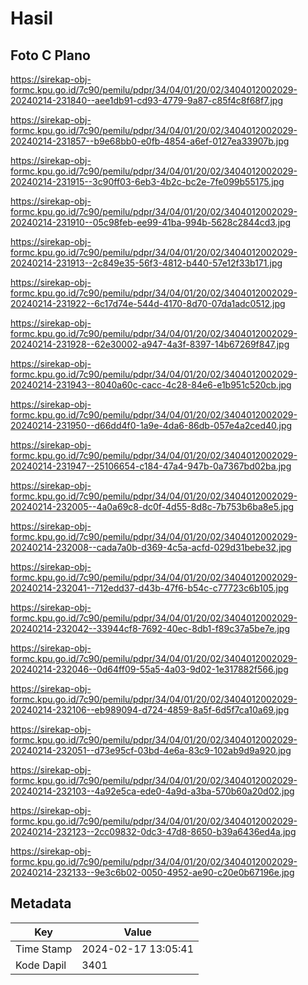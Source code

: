 # Hasil

## Foto C Plano

https://sirekap-obj-formc.kpu.go.id/7c90/pemilu/pdpr/34/04/01/20/02/3404012002029-20240214-231840--aee1db91-cd93-4779-9a87-c85f4c8f68f7.jpg

https://sirekap-obj-formc.kpu.go.id/7c90/pemilu/pdpr/34/04/01/20/02/3404012002029-20240214-231857--b9e68bb0-e0fb-4854-a6ef-0127ea33907b.jpg

https://sirekap-obj-formc.kpu.go.id/7c90/pemilu/pdpr/34/04/01/20/02/3404012002029-20240214-231915--3c90ff03-6eb3-4b2c-bc2e-7fe099b55175.jpg

https://sirekap-obj-formc.kpu.go.id/7c90/pemilu/pdpr/34/04/01/20/02/3404012002029-20240214-231910--05c98feb-ee99-41ba-994b-5628c2844cd3.jpg

https://sirekap-obj-formc.kpu.go.id/7c90/pemilu/pdpr/34/04/01/20/02/3404012002029-20240214-231913--2c849e35-56f3-4812-b440-57e12f33b171.jpg

https://sirekap-obj-formc.kpu.go.id/7c90/pemilu/pdpr/34/04/01/20/02/3404012002029-20240214-231922--6c17d74e-544d-4170-8d70-07da1adc0512.jpg

https://sirekap-obj-formc.kpu.go.id/7c90/pemilu/pdpr/34/04/01/20/02/3404012002029-20240214-231928--62e30002-a947-4a3f-8397-14b67269f847.jpg

https://sirekap-obj-formc.kpu.go.id/7c90/pemilu/pdpr/34/04/01/20/02/3404012002029-20240214-231943--8040a60c-cacc-4c28-84e6-e1b951c520cb.jpg

https://sirekap-obj-formc.kpu.go.id/7c90/pemilu/pdpr/34/04/01/20/02/3404012002029-20240214-231950--d66dd4f0-1a9e-4da6-86db-057e4a2ced40.jpg

https://sirekap-obj-formc.kpu.go.id/7c90/pemilu/pdpr/34/04/01/20/02/3404012002029-20240214-231947--25106654-c184-47a4-947b-0a7367bd02ba.jpg

https://sirekap-obj-formc.kpu.go.id/7c90/pemilu/pdpr/34/04/01/20/02/3404012002029-20240214-232005--4a0a69c8-dc0f-4d55-8d8c-7b753b6ba8e5.jpg

https://sirekap-obj-formc.kpu.go.id/7c90/pemilu/pdpr/34/04/01/20/02/3404012002029-20240214-232008--cada7a0b-d369-4c5a-acfd-029d31bebe32.jpg

https://sirekap-obj-formc.kpu.go.id/7c90/pemilu/pdpr/34/04/01/20/02/3404012002029-20240214-232041--712edd37-d43b-47f6-b54c-c77723c6b105.jpg

https://sirekap-obj-formc.kpu.go.id/7c90/pemilu/pdpr/34/04/01/20/02/3404012002029-20240214-232042--33944cf8-7692-40ec-8db1-f89c37a5be7e.jpg

https://sirekap-obj-formc.kpu.go.id/7c90/pemilu/pdpr/34/04/01/20/02/3404012002029-20240214-232046--0d64ff09-55a5-4a03-9d02-1e317882f566.jpg

https://sirekap-obj-formc.kpu.go.id/7c90/pemilu/pdpr/34/04/01/20/02/3404012002029-20240214-232106--eb989094-d724-4859-8a5f-6d5f7ca10a69.jpg

https://sirekap-obj-formc.kpu.go.id/7c90/pemilu/pdpr/34/04/01/20/02/3404012002029-20240214-232051--d73e95cf-03bd-4e6a-83c9-102ab9d9a920.jpg

https://sirekap-obj-formc.kpu.go.id/7c90/pemilu/pdpr/34/04/01/20/02/3404012002029-20240214-232103--4a92e5ca-ede0-4a9d-a3ba-570b60a20d02.jpg

https://sirekap-obj-formc.kpu.go.id/7c90/pemilu/pdpr/34/04/01/20/02/3404012002029-20240214-232123--2cc09832-0dc3-47d8-8650-b39a6436ed4a.jpg

https://sirekap-obj-formc.kpu.go.id/7c90/pemilu/pdpr/34/04/01/20/02/3404012002029-20240214-232133--9e3c6b02-0050-4952-ae90-c20e0b67196e.jpg


## Metadata

| Key        | Value               |
| ---------- | ------------------- |
| Time Stamp | 2024-02-17 13:05:41 |
| Kode Dapil | 3401                |



